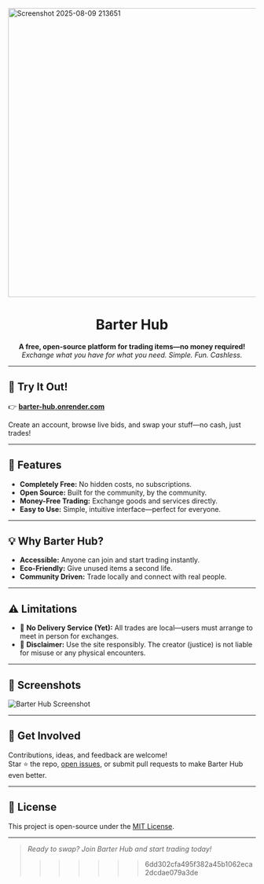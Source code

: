 
<img width="1365" height="588" alt="Screenshot 2025-08-09 213651" src="https://github.com/user-attachments/assets/39f6045f-1468-47ad-9f14-31758a77a84a" />


<h1 align="center">Barter Hub</h1>
<p align="center">
  <b>A free, open-source platform for trading items—no money required!</b><br>
  <i>Exchange what you have for what you need. Simple. Fun. Cashless.</i>
</p>

---

## 🚀 Try It Out!
👉 <a href="https://barter-hub.onrender.com/" target="_blank"><b>barter-hub.onrender.com</b></a>

Create an account, browse live bids, and swap your stuff—no cash, just trades!

---

## 🌟 Features

- **Completely Free:** No hidden costs, no subscriptions.
- **Open Source:** Built for the community, by the community.
- **Money-Free Trading:** Exchange goods and services directly.
- **Easy to Use:** Simple, intuitive interface—perfect for everyone.

---

## 💡 Why Barter Hub?

- **Accessible:** Anyone can join and start trading instantly.
- **Eco-Friendly:** Give unused items a second life.
- **Community Driven:** Trade locally and connect with real people.

---

## ⚠️ Limitations

- 🚚 **No Delivery Service (Yet):** All trades are local—users must arrange to meet in person for exchanges.
- 🙅 **Disclaimer:** Use the site responsibly. The creator (justice) is not liable for misuse or any physical encounters.

---

## 📸 Screenshots

![Barter Hub Screenshot](https://github.com/user-attachments/assets/43fe0661-7c32-439f-a11f-3c6d783a51de)

---

## 🤝 Get Involved

Contributions, ideas, and feedback are welcome!  
Star ⭐ the repo, [open issues](https://github.com/YOUR-USERNAME/YOUR-REPO/issues), or submit pull requests to make Barter Hub even better.

---

## 📄 License

This project is open-source under the [MIT License](LICENSE).

---

> _Ready to swap? Join Barter Hub and start trading today!_
>>>>>>> 6dd302cfa495f382a45b1062eca2dcdae079a3de
